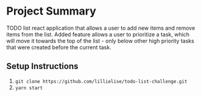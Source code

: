 # Project Summary

TODO list react application that allows a user to add new items and remove items from the list. Added feature allows a user to prioritize a task, which will move it towards the top of the list - only below other high priority tasks that were created before the current task.

## Setup Instructions

1. `git clone https://github.com/lillielise/todo-list-challenge.git`
1. `yarn start`
